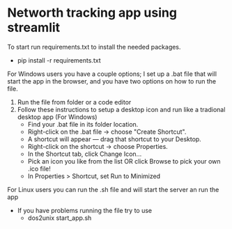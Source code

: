 # Networth tracking app using streamlit  

To start run requirements.txt to install the needed packages.  
- pip install -r requirements.txt  

For Windows users you have a couple options; I set up a .bat file that will start the app in the browser, and you have two options on how to run the file.  

1. Run the file from folder or a code editor
2. Follow these instructions to setup a desktop icon and run like a tradional desktop app (For Windows)
    - Find your .bat file in its folder location.
    - Right-click on the .bat file → choose "Create Shortcut".
    - A shortcut will appear — drag that shortcut to your Desktop.
    - Right-click on the shortcut → choose Properties.
    - In the Shortcut tab, click Change Icon...
    - Pick an icon you like from the list OR click Browse to pick your own .ico file!
    - In Properties > Shortcut, set Run to Minimized  
  
For Linux users you can run the .sh file and will start the server an run the app
- If you have problems running the file try to use 
    - dos2unix start_app.sh